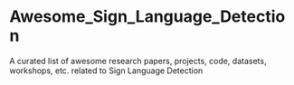 # Awesome_Sign_Language_Detection
A curated list of awesome research papers, projects, code, datasets, workshops, etc. related to Sign Language Detection
